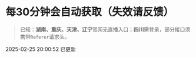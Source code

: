# 每30分钟会自动获取（失效请反馈）
> 已知：**湖南、重庆、天津、辽宁**官网无直播入口；**四川**需登录，部分接口须携带`Referer`请求头。

2025-02-25 20:00:52 已更新